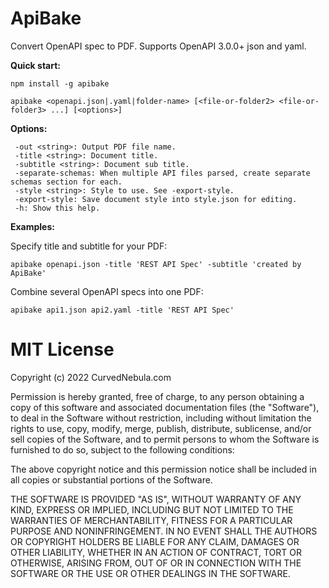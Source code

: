 # ApiBake

Convert OpenAPI spec to PDF. Supports OpenAPI 3.0.0+ json and yaml.

**Quick start:**

```
npm install -g apibake

apibake <openapi.json|.yaml|folder-name> [<file-or-folder2> <file-or-folder3> ...] [<options>]
```

**Options:**

```
 -out <string>: Output PDF file name.
 -title <string>: Document title.
 -subtitle <string>: Document sub title.
 -separate-schemas: When multiple API files parsed, create separate schemas section for each.
 -style <string>: Style to use. See -export-style.
 -export-style: Save document style into style.json for editing.
 -h: Show this help.
```

**Examples:**

Specify title and subtitle for your PDF:

```
apibake openapi.json -title 'REST API Spec' -subtitle 'created by ApiBake'
```

Combine several OpenAPI specs into one PDF:

```
apibake api1.json api2.yaml -title 'REST API Spec'
```



# MIT License

Copyright (c) 2022 CurvedNebula.com

Permission is hereby granted, free of charge, to any person obtaining a copy
of this software and associated documentation files (the "Software"), to deal
in the Software without restriction, including without limitation the rights
to use, copy, modify, merge, publish, distribute, sublicense, and/or sell
copies of the Software, and to permit persons to whom the Software is
furnished to do so, subject to the following conditions:

The above copyright notice and this permission notice shall be included in all
copies or substantial portions of the Software.

THE SOFTWARE IS PROVIDED "AS IS", WITHOUT WARRANTY OF ANY KIND, EXPRESS OR
IMPLIED, INCLUDING BUT NOT LIMITED TO THE WARRANTIES OF MERCHANTABILITY,
FITNESS FOR A PARTICULAR PURPOSE AND NONINFRINGEMENT. IN NO EVENT SHALL THE
AUTHORS OR COPYRIGHT HOLDERS BE LIABLE FOR ANY CLAIM, DAMAGES OR OTHER
LIABILITY, WHETHER IN AN ACTION OF CONTRACT, TORT OR OTHERWISE, ARISING FROM,
OUT OF OR IN CONNECTION WITH THE SOFTWARE OR THE USE OR OTHER DEALINGS IN THE
SOFTWARE.
